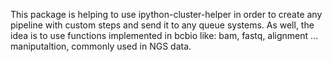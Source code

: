 This package is helping to use ipython-cluster-helper in order to create any pipeline with custom steps and send it to any queue systems. As well, the idea is to use functions implemented in bcbio like: bam, fastq, alignment ... maniputaltion, commonly used in NGS data.
